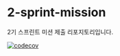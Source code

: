 # 2-sprint-mission

2기 스프린트 미션 제출 리포지토리입니다.

[![codecov](https://codecov.io/gh/Seong-taeHan/2-sprint-mission/branch/main/graph/badge.svg)](https://codecov.io/gh/Seong-taeHan/2-sprint-mission)